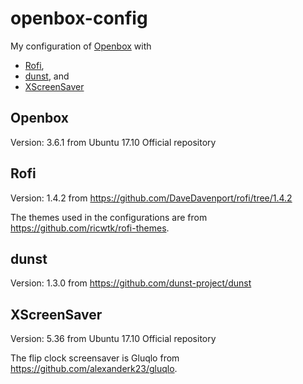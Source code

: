 # openbox-config

My configuration of [Openbox](http://openbox.org/wiki/Main_Page) with 
- [Rofi](https://github.com/DaveDavenport/rofi),
- [dunst](https://github.com/dunst-project/dunst), and
- [XScreenSaver](https://www.jwz.org/xscreensaver/)

## Openbox

Version: 3.6.1 from Ubuntu 17.10 Official repository

## Rofi

Version: 1.4.2 from https://github.com/DaveDavenport/rofi/tree/1.4.2

The themes used in the configurations are from https://github.com/ricwtk/rofi-themes.

## dunst

Version: 1.3.0 from https://github.com/dunst-project/dunst 

## XScreenSaver

Version: 5.36 from Ubuntu 17.10 Official repository

The flip clock screensaver is Gluqlo from https://github.com/alexanderk23/gluqlo.
